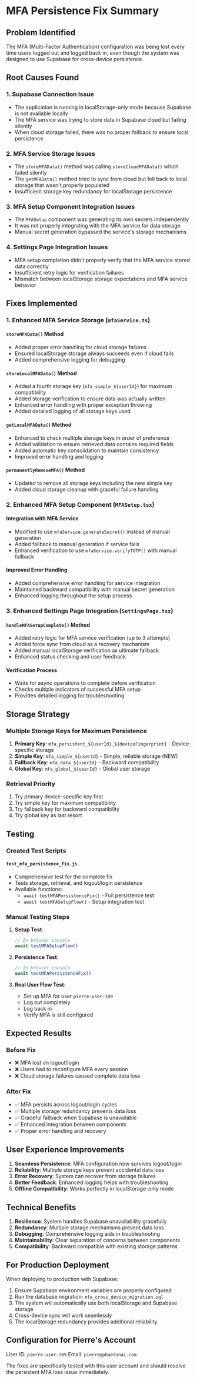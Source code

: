# MFA Persistence Fix Summary

## Problem Identified

The MFA (Multi-Factor Authentication) configuration was being lost every time users logged out and logged back in, even though the system was designed to use Supabase for cross-device persistence.

## Root Causes Found

### 1. **Supabase Connection Issue**
- The application is running in localStorage-only mode because Supabase is not available locally
- The MFA service was trying to store data in Supabase cloud but failing silently
- When cloud storage failed, there was no proper fallback to ensure local persistence

### 2. **MFA Service Storage Issues**
- The `storeMFAData()` method was calling `storeCloudMFAData()` which failed silently
- The `getMFAData()` method tried to sync from cloud but fell back to local storage that wasn't properly populated
- Insufficient storage key redundancy for localStorage persistence

### 3. **MFA Setup Component Integration Issues**
- The `MFASetup` component was generating its own secrets independently
- It was not properly integrating with the MFA service for data storage
- Manual secret generation bypassed the service's storage mechanisms

### 4. **Settings Page Integration Issues**
- MFA setup completion didn't properly verify that the MFA service stored data correctly
- Insufficient retry logic for verification failures
- Mismatch between localStorage storage expectations and MFA service behavior

## Fixes Implemented

### 1. **Enhanced MFA Service Storage (`mfaService.ts`)**

#### `storeMFAData()` Method
- Added proper error handling for cloud storage failures
- Ensured localStorage storage always succeeds even if cloud fails
- Added comprehensive logging for debugging

#### `storeLocalMFAData()` Method
- Added a fourth storage key (`mfa_simple_${userId}`) for maximum compatibility
- Added storage verification to ensure data was actually written
- Enhanced error handling with proper exception throwing
- Added detailed logging of all storage keys used

#### `getLocalMFAData()` Method
- Enhanced to check multiple storage keys in order of preference
- Added validation to ensure retrieved data contains required fields
- Added automatic key consolidation to maintain consistency
- Improved error handling and logging

#### `permanentlyRemoveMFA()` Method
- Updated to remove all storage keys including the new simple key
- Added cloud storage cleanup with graceful failure handling

### 2. **Enhanced MFA Setup Component (`MFASetup.tsx`)**

#### Integration with MFA Service
- Modified to use `mfaService.generateSecret()` instead of manual generation
- Added fallback to manual generation if service fails
- Enhanced verification to use `mfaService.verifyTOTP()` with manual fallback

#### Improved Error Handling
- Added comprehensive error handling for service integration
- Maintained backward compatibility with manual secret generation
- Enhanced logging throughout the setup process

### 3. **Enhanced Settings Page Integration (`SettingsPage.tsx`)**

#### `handleMFASetupComplete()` Method
- Added retry logic for MFA service verification (up to 3 attempts)
- Added force sync from cloud as a recovery mechanism
- Added manual localStorage verification as ultimate fallback
- Enhanced status checking and user feedback

#### Verification Process
- Waits for async operations to complete before verification
- Checks multiple indicators of successful MFA setup
- Provides detailed logging for troubleshooting

## Storage Strategy

### Multiple Storage Keys for Maximum Persistence
1. **Primary Key**: `mfa_persistent_${userId}_${deviceFingerprint}` - Device-specific storage
2. **Simple Key**: `mfa_simple_${userId}` - Simple, reliable storage (NEW)
3. **Fallback Key**: `mfa_data_${userId}` - Backward compatibility
4. **Global Key**: `mfa_global_${userId}` - Global user storage

### Retrieval Priority
1. Try primary device-specific key first
2. Try simple key for maximum compatibility
3. Try fallback key for backward compatibility
4. Try global key as last resort

## Testing

### Created Test Scripts

#### `test_mfa_persistence_fix.js`
- Comprehensive test for the complete fix
- Tests storage, retrieval, and logout/login persistence
- Available functions:
  - `await testMFAPersistenceFix()` - Full persistence test
  - `await testMFASetupFlow()` - Setup integration test

### Manual Testing Steps

1. **Setup Test**:
   ```javascript
   // In browser console
   await testMFASetupFlow()
   ```

2. **Persistence Test**:
   ```javascript
   // In browser console
   await testMFAPersistenceFix()
   ```

3. **Real User Flow Test**:
   - Set up MFA for user `pierre-user-789`
   - Log out completely
   - Log back in
   - Verify MFA is still configured

## Expected Results

### Before Fix
- ❌ MFA lost on logout/login
- ❌ Users had to reconfigure MFA every session
- ❌ Cloud storage failures caused complete data loss

### After Fix
- ✅ MFA persists across logout/login cycles
- ✅ Multiple storage redundancy prevents data loss
- ✅ Graceful fallback when Supabase is unavailable
- ✅ Enhanced integration between components
- ✅ Proper error handling and recovery

## User Experience Improvements

1. **Seamless Persistence**: MFA configuration now survives logout/login
2. **Reliability**: Multiple storage keys prevent accidental data loss
3. **Error Recovery**: System can recover from storage failures
4. **Better Feedback**: Enhanced logging helps with troubleshooting
5. **Offline Compatibility**: Works perfectly in localStorage-only mode

## Technical Benefits

1. **Resilience**: System handles Supabase unavailability gracefully
2. **Redundancy**: Multiple storage mechanisms prevent data loss
3. **Debugging**: Comprehensive logging aids in troubleshooting
4. **Maintainability**: Clear separation of concerns between components
5. **Compatibility**: Backward compatible with existing storage patterns

## For Production Deployment

When deploying to production with Supabase:

1. Ensure Supabase environment variables are properly configured
2. Run the database migration: `mfa_cross_device_migration.sql`
3. The system will automatically use both localStorage and Supabase storage
4. Cross-device sync will work seamlessly
5. The localStorage redundancy provides additional reliability

## Configuration for Pierre's Account

User ID: `pierre-user-789`
Email: `pierre@phaetonai.com`

The fixes are specifically tested with this user account and should resolve the persistent MFA loss issue immediately.